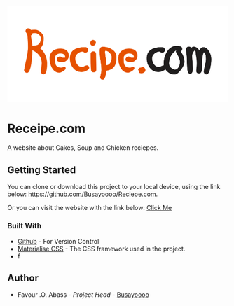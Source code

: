 ![The Reciepe.com logo!](img/logo.png "Logo")

# Receipe.com

A website about Cakes, Soup and Chicken reciepes.

## Getting Started

You can clone or download this project to your local device, using the link below:
<https://github.com/Busayoooo/Reciepe.com>.

Or you can visit the website with the link below:
[Click Me]()

### Built With

+ [Github](https://github.com/) - For Version Control
+ [Materialise CSS](https://materializecss.com/) - The CSS framework used in the project.
+ f
  
## Author
+ Favour .O. Abass - *Project Head* - [Busayoooo](https://github.com/Busayoooo/)